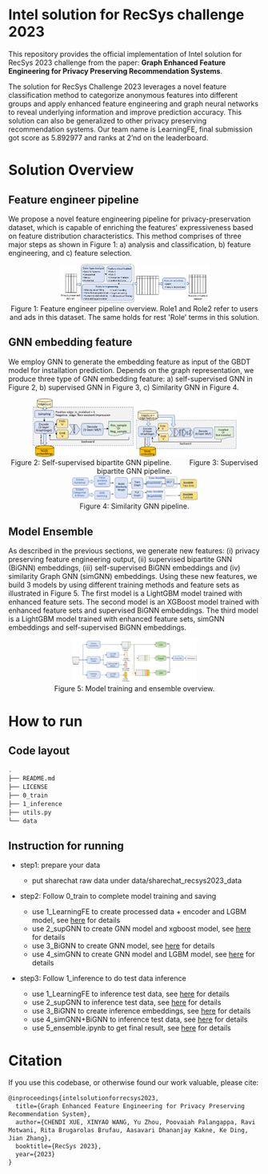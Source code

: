 # Intel solution for RecSys challenge 2023

This repository provides the official implementation of Intel solution for RecSys 2023 challenge from the paper: **Graph Enhanced Feature Engineering for Privacy Preserving Recommendation Systems**.

The solution for RecSys Challenge 2023 leverages a novel feature classification method to categorize anonymous features into different groups and apply enhanced feature engineering and graph neural networks to reveal underlying information and improve prediction accuracy. This solution can also be generalized to other privacy preserving recommendation systems. Our team name is LearningFE, final submission got score as 5.892977 and ranks at 2’nd on the leaderboard. 

# Solution Overview
## Feature engineer pipeline 
We propose a novel feature engineering pipeline for privacy-preservation dataset, which is capable of enriching the features' expressiveness based on feature distribution characteristics. This method comprises of three major steps as shown in Figure 1: a) analysis and classification, b) feature engineering, and c) feature selection. 

<div align="center">
  <img src="docs/graphs/fe_overview.png" width = "60%" alt="Figure 1" />
  <br>
  <center>Figure 1: Feature engineer pipeline overview. Role1 and Role2 refer to users and ads in this dataset. The same holds for rest 'Role' terms in this solution.</center>
</div>

## GNN embedding feature
We employ GNN to generate the embedding feature as input of the GBDT model for installation prediction. Depends on the graph representation, we produce three type of GNN embedding feature: a) self-supervised GNN in Figure 2, b) supervised GNN in Figure 3, c) Similarity GNN in Figure 4.


<div align="center">
  <img src="docs/graphs/self_supGNN_pipeline.png" width = "40%" alt="Figure 2" />
  <img src="docs/graphs/supGNN_pipeline.png" width = "40%" alt="Figure 3" />
  <br>
  <center>Figure 2: Self-supervised bipartite GNN pipeline. &emsp;&emsp; Figure 3: Supervised bipartite GNN pipeline.</center>
</div>

<div align="center">
  <img src="docs/graphs/simGNN_pipeline.png" width = "50%" alt="Figure 4" />
  <br>
  <center>Figure 4: Similarity GNN pipeline.</center>
</div>

## Model Ensemble
As described in the previous sections, we generate new features: (i) privacy preserving feature engineering output, (ii) supervised bipartite GNN (BiGNN) embeddings, (iii) self-supervised BiGNN embeddings and (iv) similarity Graph GNN (simGNN) embeddings. Using these new features, we build 3 models by using different training methods and feature sets as illustrated in Figure 5. The first model is a LightGBM model trained with enhanced feature sets. The second model is an XGBoost model trained with enhanced feature sets and supervised BiGNN embeddings. The third model is a LightGBM model trained with enhanced feature sets, simGNN embeddings and self-supervised BiGNN embeddings.


<div align="center">
  <img src="docs/graphs/ensemble.png" width = "50%" alt="Figure 5" />
  <br>
  <center>Figure 5: Model training and ensemble overview.</center>
</div>


# How to run
## Code layout
``` bash
.
├── README.md
├── LICENSE
├── 0_train
├── 1_inference
├── utils.py
└── data
```

## Instruction for running

* step1: prepare your data
  * put sharechat raw data under data/sharechat_recsys2023_data

* step2: Follow 0_train to complete model training and saving
  * use 1\_LearningFE to create processed data + encoder and LGBM model, see [here](0_train/1_LearningFE/README.md) for details
  * use 2\_supGNN to create GNN model and xgboost model, see [here](0_train/2_supGNN/README.md) for details
  * use 3\_BiGNN to create GNN model, see [here](0_train/3_BiGNN/README.md) for details
  * use 4\_simGNN to create GNN model and LGBM model, see [here](0_train/4_simGNN/README.md) for details

* step3: Follow 1_inference to do test data inference
  * use 1\_LearningFE to inference test data, see [here](1_inference/1_LearningFE/README.md) for details
  * use 2\_supGNN to inference test data, see [here](1_inference/1_LearningFE/README.md) for details
  * use 3\_BiGNN to create inference embeddings, see [here](1_inference/2_supGNN/README.md) for details
  * use 4\_simGNN+BiGNN to inference test data, see [here](1_inference/3_BiGNN/README.md) for details
  * use 5\_ensemble.ipynb to get final result, see [here](1_inference/README.md) for details

# Citation
If you use this codebase, or otherwise found our work valuable, please cite:

```
@inproceedings{intelsolutionforrecsys2023,
  title={Graph Enhanced Feature Engineering for Privacy Preserving Recommendation System},
  author={CHENDI XUE, XINYAO WANG, Yu Zhou, Poovaiah Palangappa, Ravi Motwani, Rita Brugarolas Brufau, Aasavari Dhananjay Kakne, Ke Ding, Jian Zhang},
  booktitle={RecSys 2023},
  year={2023}
}
```